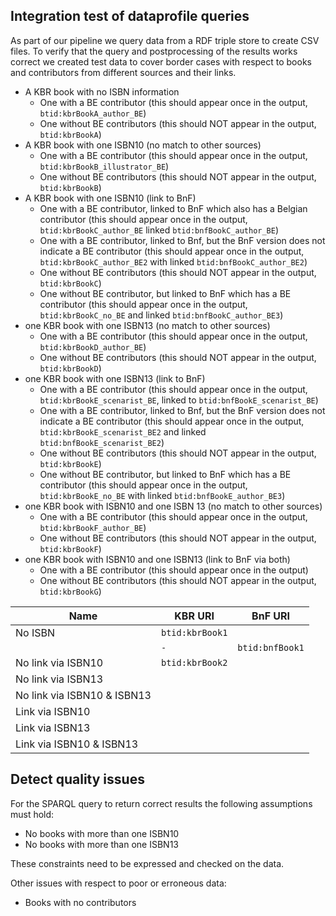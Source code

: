 
## Integration test of dataprofile queries

As part of our pipeline we query data from a RDF triple store to create CSV files.
To verify that the query and postprocessing of the results works correct we created test data
to cover border cases with respect to books and contributors from different sources and their links.

* A KBR book with no ISBN information
  * One with a BE contributor (this should appear once in the output, `btid:kbrBookA_author_BE`)
  * One without BE contributors (this should NOT appear in the output, `btid:kbrBookA`)
* A KBR book with one ISBN10 (no match to other sources)
  * One with a BE contributor (this should appear once in the output, `btid:kbrBookB_illustrator_BE`)
  * One without BE contributors (this should NOT appear in the output, `btid:kbrBookB`)
* A KBR book with one ISBN10 (link to BnF)
  * One with a BE contributor, linked to BnF which also has a Belgian contributor (this should appear once in the output, `btid:kbrBookC_author_BE` linked `btid:bnfBookC_author_BE`)
  * One with a BE contributor, linked to Bnf, but the BnF version does not indicate a BE contributor (this should appear once in the output, `btid:kbrBookC_author_BE2` with linked `btid:bnfBookC_author_BE2`)
  * One without BE contributors (this should NOT appear in the output, `btid:kbrBookC`)
  * One without BE contributor, but linked to BnF which has a BE contributor (this should appear once in the output, `btid:kbrBookC_no_BE` and linked `btid:bnfBookC_author_BE3`)
* one KBR book with one ISBN13 (no match to other sources)
  * One with a BE contributor (this should appear once in the output, `btid:kbrBookD_author_BE`)
  * One without BE contributors (this should NOT appear in the output, `btid:kbrBookD`)
* one KBR book with one ISBN13 (link to BnF)
  * One with a BE contributor (this should appear once in the output, `btid:kbrBookE_scenarist_BE`, linked to `btid:bnfBookE_scenarist_BE`)
  * One with a BE contributor, linked to Bnf, but the BnF version does not indicate a BE contributor (this should appear once in the output, `btid:kbrBookE_scenarist_BE2` and linked `btid:bnfBookE_scenarist_BE2`)
  * One without BE contributors (this should NOT appear in the output, `btid:kbrBookE`)
  * One without BE contributor, but linked to BnF which has a BE contributor (this should appear once in the output, `btid:kbrBookE_no_BE` with linked `btid:bnfBookE_author_BE3`)
* one KBR book with ISBN10 and one ISBN 13 (no match to other sources)
  * One with a BE contributor (this should appear once in the output, `btid:kbrBookF_author_BE`)
  * One without BE contributors (this should NOT appear in the output, `btid:kbrBookF`)
* one KBR book with ISBN10 and one ISBN13 (link to BnF via both)
  * One with a BE contributor (this should appear once in the output)
  * One without BE contributors (this should NOT appear in the output, `btid:kbrBookG`)

| Name                          | KBR URI          | BnF URI          |
| ----------------------------- | ---------------- | ---------------- |
| No ISBN                       | `btid:kbrBook1`
|                               | `-`              | `btid:bnfBook1`  |
| No link via ISBN10            | `btid:kbrBook2`  |
| No link via ISBN13
| No link via ISBN10 & ISBN13
| Link via ISBN10
| Link via ISBN13
| Link via ISBN10 & ISBN13

## Detect quality issues

For the SPARQL query to return correct results the following assumptions must hold:

* No books with more than one ISBN10
* No books with more than one ISBN13

These constraints need to be expressed and checked on the data.

Other issues with respect to poor or erroneous data:

* Books with no contributors


